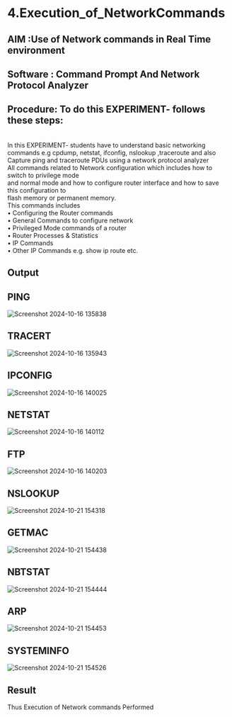 # 4.Execution_of_NetworkCommands
## AIM :Use of Network commands in Real Time environment
## Software : Command Prompt And Network Protocol Analyzer
## Procedure: To do this EXPERIMENT- follows these steps:
<BR>
In this EXPERIMENT- students have to understand basic networking commands e.g cpdump, netstat, ifconfig, nslookup ,traceroute and also Capture ping and traceroute PDUs using a network protocol analyzer 
<BR>
All commands related to Network configuration which includes how to switch to privilege mode
<BR>
and normal mode and how to configure router interface and how to save this configuration to
<BR>
flash memory or permanent memory.
<BR>
This commands includes
<BR>
• Configuring the Router commands
<BR>
• General Commands to configure network
<BR>
• Privileged Mode commands of a router 
<BR>
• Router Processes & Statistics
<BR>
• IP Commands
<BR>
• Other IP Commands e.g. show ip route etc.
<BR>

## Output

## PING
![Screenshot 2024-10-16 135838](https://github.com/user-attachments/assets/3e9d3e80-aee0-4f4f-95dc-7ed937316298)

## TRACERT
![Screenshot 2024-10-16 135943](https://github.com/user-attachments/assets/8462e773-676d-46d8-8eb4-dd576ef7df88)

## IPCONFIG
![Screenshot 2024-10-16 140025](https://github.com/user-attachments/assets/8f750aca-4b6b-4745-92b0-da998b071421)

## NETSTAT
![Screenshot 2024-10-16 140112](https://github.com/user-attachments/assets/79c1cb67-e4b0-425a-83e9-ebafa0e93d0f)

## FTP
![Screenshot 2024-10-16 140203](https://github.com/user-attachments/assets/fcd389e1-6821-4362-a0d6-c574ef226ec4)

## NSLOOKUP
![Screenshot 2024-10-21 154318](https://github.com/user-attachments/assets/3c6e8324-3155-4316-a661-44322e956220)

## GETMAC
![Screenshot 2024-10-21 154438](https://github.com/user-attachments/assets/ff1a3be4-6907-4ca4-8718-edc2b14bb827)

## NBTSTAT
![Screenshot 2024-10-21 154444](https://github.com/user-attachments/assets/648e2306-8e4f-4b9e-b34a-3a07ba26ee38)

## ARP
![Screenshot 2024-10-21 154453](https://github.com/user-attachments/assets/fe082dd6-d8b8-443a-89c4-dbe47306e969)

## SYSTEMINFO
![Screenshot 2024-10-21 154526](https://github.com/user-attachments/assets/2f11844c-5689-42c4-a61e-6445b67daefa)


## Result
Thus Execution of Network commands Performed 

